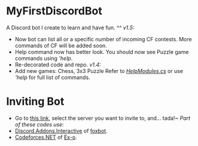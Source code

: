 # MyFirstDiscordBot
A Discord bot I create to learn and have fun. ^^
*v1.5:*
- Now bot can list all or a specific number of incoming CF contests. More commands of CF will be added soon.
- Help command now has better look. You should now see Puzzle game commands using *'help*.
- Re-decorated code and repo.
*v1.4:*
- Add new games: Chess, 3x3 Puzzle
Refer to *[HelpModules.cs](https://github.com/SxweetLollipop/MyFirstDiscordBot/blob/master/2nd/Commands/BasicCommands/HelpModules.cs)* or use *'help* for full list of commands.
# Inviting Bot
- Go to [this link](https://discord.com/api/oauth2/authorize?client_id=675207704293277706&permissions=0&scope=bot), select the server you want to invite to, and... tada!~
*Part of these codes use:*
- [Discord.Addons.Interactive](https://github.com/foxbot/Discord.Addons.Interactive) of [foxbot](https://github.com/foxbot).
- [Codeforces.NET](https://github.com/Ex-o/Codeforces.NET) of [Ex-o](https://github.com/Ex-o).
